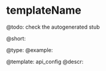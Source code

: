 templateName
=============

@todo:
	check the autogenerated stub


@short:
	

@type: 
@example:


@template:	api_config
@descr:


